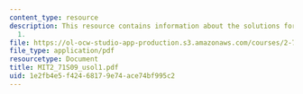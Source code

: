 ```yaml
---
content_type: resource
description: This resource contains information about the solutions for problem set
  1.
file: https://ol-ocw-studio-app-production.s3.amazonaws.com/courses/2-71-optics-spring-2009/1e2fb4e5f42468179e74ace74bf995c2_MIT2_71S09_usol1.pdf
file_type: application/pdf
resourcetype: Document
title: MIT2_71S09_usol1.pdf
uid: 1e2fb4e5-f424-6817-9e74-ace74bf995c2
---
```


